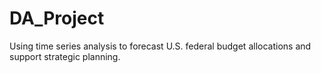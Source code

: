 # DA_Project
Using time series analysis to forecast U.S. federal budget allocations and support strategic planning.
